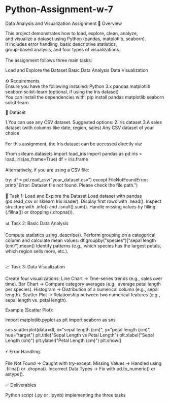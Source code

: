 # Python-Assignment-w-7
Data Analysis and Visualization Assignment
📌 Overview

This project demonstrates how to load, explore, clean, analyze, <br> and visualize a dataset using Python (pandas, matplotlib, seaborn).<br> It includes error handling, basic descriptive statistics,<br> group-based analysis, and four types of visualizations.
<br><br>
The assignment follows three main tasks:

Load and Explore the Dataset
Basic Data Analysis
Data Visualization
<br><br>
⚙️ Requirements
<br>
Ensure you have the following installed:
Python 3.x
pandas
matplotlib
seaborn
scikit-learn (optional, if using the Iris dataset)
<br>
You can install the dependencies with:
pip install pandas matplotlib seaborn scikit-learn

📂 Dataset

1.You can use any CSV dataset. Suggested options:
2.Iris dataset
3.A sales dataset (with columns like date, region, sales)
Any CSV dataset of your choice
<br><br>
For this assignment, the Iris dataset can be accessed directly via:

1from sklearn.datasets import load_iris
import pandas as pd
iris = load_iris(as_frame=True)
df = iris.frame
<br><br>
Alternatively, if you are using a CSV file:

try:
    df = pd.read_csv("your_dataset.csv")
except FileNotFoundError:
    print("Error: Dataset file not found. Please check the file path.")
<br><br>
📝 Task 1: Load and Explore the Dataset
Load dataset with pandas (pd.read_csv or sklearn Iris loader).
Display first rows with .head().
Inspect structure with .info() and .isnull().sum().
Handle missing values by filling (.fillna()) or dropping (.dropna()).
<br><br>
📊 Task 2: Basic Data Analysis

Compute statistics using .describe().
Perform grouping on a categorical column and calculate mean values:
df.groupby("species")["sepal length (cm)"].mean()
Identify patterns (e.g., which species has the largest petals, which region sells more, etc.).
<br><br>

📈 Task 3: Data Visualization

Create four visualizations:
Line Chart → Tme-series trends (e.g., sales over time).
Bar Chart → Compare category averages (e.g., average petal length per species).
Histogram → Distribution of a numerical column (e.g., sepal length).
Scatter Plot → Relationship between two numerical features (e.g., sepal length vs. petal length).

Example (Scatter Plot):

import matplotlib.pyplot as plt
import seaborn as sns

sns.scatterplot(data=df, x="sepal length (cm)", y="petal length (cm)", hue="target")
plt.title("Sepal Length vs Petal Length")
plt.xlabel("Sepal Length (cm)")
plt.ylabel("Petal Length (cm)")
plt.show()
<br><br>
⚡ Error Handling

File Not Found → Caught with try-except.
Missing Values → Handled using .fillna() or .dropna().
Incorrect Data Types → Fix with pd.to_numeric() or astype().
<br><br>
✅ Deliverables

Python script (.py or .ipynb) implementing the three tasks
